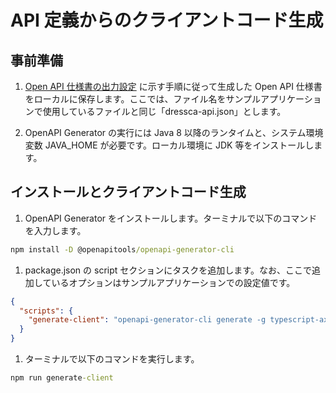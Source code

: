 # API 定義からのクライアントコード生成

## 事前準備

1. [Open API 仕様書の出力設定](../dotnet/configure-asp-net-core-web-api-project.md/#open-api-specification-output-configuration) に示す手順に従って生成した Open API 仕様書をローカルに保存します。ここでは、ファイル名をサンプルアプリケーションで使用しているファイルと同じ「dressca-api.json」とします。

1. OpenAPI Generator の実行には Java 8 以降のランタイムと、システム環境変数 JAVA_HOME が必要です。ローカル環境に JDK 等をインストールします。

## インストールとクライアントコード生成

1. OpenAPI Generator をインストールします。ターミナルで以下のコマンドを入力します。

```cmd
npm install -D @openapitools/openapi-generator-cli
```

1. package.json の script セクションにタスクを追加します。なお、ここで追加しているオプションはサンプルアプリケーションでの設定値です。

```json
{
  "scripts": {
    "generate-client": "openapi-generator-cli generate -g typescript-axios -i ./dressca-api.json --additional-properties=withSeparateModelsAndApi=true,modelPackage=models,apiPackage=api,supportsES6=true -o ./src/api-client"
  }
}
```

1. ターミナルで以下のコマンドを実行します。

```cmd
npm run generate-client
```
